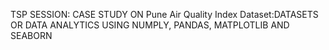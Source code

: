 TSP SESSION: CASE STUDY ON Pune Air Quality Index Dataset:DATASETS OR DATA ANALYTICS USING NUMPLY, PANDAS, MATPLOTLIB AND SEABORN

